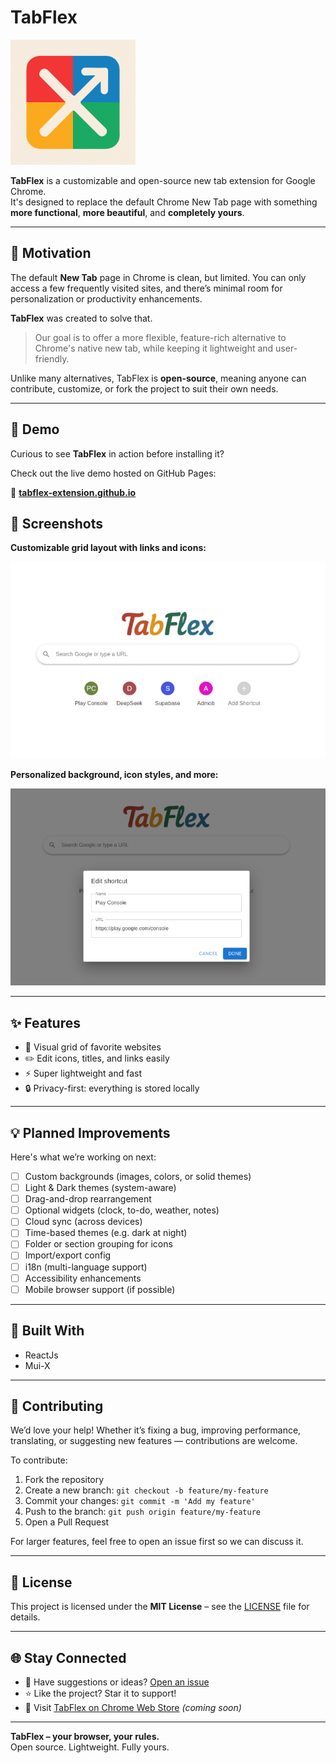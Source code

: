 # TabFlex

<img src="./images/icon.png" alt="TabFlex Logo" width="200" />

**TabFlex** is a customizable and open-source new tab extension for Google Chrome.  
It's designed to replace the default Chrome New Tab page with something **more functional**, **more beautiful**, and **completely yours**.

---

## 🚀 Motivation

The default **New Tab** page in Chrome is clean, but limited. You can only access a few frequently visited sites, and there’s minimal room for personalization or productivity enhancements.

**TabFlex** was created to solve that.

> Our goal is to offer a more flexible, feature-rich alternative to Chrome's native new tab, while keeping it lightweight and user-friendly.

Unlike many alternatives, TabFlex is **open-source**, meaning anyone can contribute, customize, or fork the project to suit their own needs.

---

## 🧪 Demo

Curious to see **TabFlex** in action before installing it?

Check out the live demo hosted on GitHub Pages:

🔗 **[tabflex-extension.github.io](https://antonioolf.github.io/tabflex-extension/)**

## 📸 Screenshots

**Customizable grid layout with links and icons:**

![Screenshot 1](./images/screnshot1.png)

**Personalized background, icon styles, and more:**

![Screenshot 2](./images/screnshot2.png)

---

## ✨ Features

- 🧩 Visual grid of favorite websites
- ✏️ Edit icons, titles, and links easily
- ⚡ Super lightweight and fast
- 🔒 Privacy-first: everything is stored locally

---

## 💡 Planned Improvements

Here's what we’re working on next:

- [ ] Custom backgrounds (images, colors, or solid themes)
- [ ] Light & Dark themes (system-aware)
- [ ] Drag-and-drop rearrangement
- [ ] Optional widgets (clock, to-do, weather, notes)
- [ ] Cloud sync (across devices)
- [ ] Time-based themes (e.g. dark at night)
- [ ] Folder or section grouping for icons
- [ ] Import/export config
- [ ] i18n (multi-language support)
- [ ] Accessibility enhancements
- [ ] Mobile browser support (if possible)

---

## 🧠 Built With

- ReactJs
- Mui-X

---

## 🤝 Contributing

We’d love your help! Whether it’s fixing a bug, improving performance, translating, or suggesting new features — contributions are welcome.

To contribute:

1. Fork the repository
2. Create a new branch: `git checkout -b feature/my-feature`
3. Commit your changes: `git commit -m 'Add my feature'`
4. Push to the branch: `git push origin feature/my-feature`
5. Open a Pull Request

For larger features, feel free to open an issue first so we can discuss it.

---

## 📄 License

This project is licensed under the **MIT License** – see the [LICENSE](./LICENSE) file for details.

---

## 🌐 Stay Connected

- 💬 Have suggestions or ideas? [Open an issue](https://github.com/antonioolf/tabflex-extension/issues)
- ⭐ Like the project? Star it to support!
- 🔗 Visit [TabFlex on Chrome Web Store](https://chrome.google.com/webstore/) _(coming soon)_

---

**TabFlex – your browser, your rules.**  
Open source. Lightweight. Fully yours.
